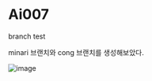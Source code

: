 # Ai007
branch test

minari 브랜치와 cong 브랜치를 생성해보았다.

![image](https://user-images.githubusercontent.com/75656859/230549075-e1c193af-36aa-4bdb-9991-84df46f75d25.png)
